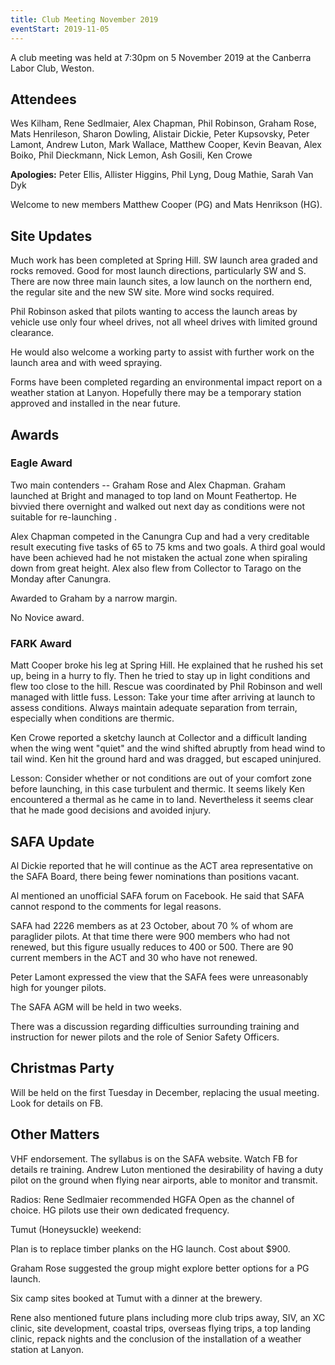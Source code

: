 ```yaml
---
title: Club Meeting November 2019
eventStart: 2019-11-05
---
```

A club meeting was held at 7:30pm on 5 November 2019 at the Canberra Labor Club, Weston.

## Attendees

Wes Kilham, Rene Sedlmaier, Alex Chapman, Phil Robinson,
Graham Rose, Mats Henrileson, Sharon Dowling, Alistair Dickie, Peter Kupsovsky, Peter Lamont, Andrew Luton, Mark Wallace, Matthew Cooper, Kevin Beavan, Alex Boiko, Phil Dieckmann, Nick Lemon, Ash Gosili, Ken Crowe

**Apologies:**  Peter Ellis, Allister Higgins, Phil Lyng, Doug Mathie, Sarah Van Dyk

Welcome to new members Matthew Cooper (PG) and Mats Henrikson (HG).

## Site Updates

Much work has been completed at Spring Hill. SW launch area graded and rocks removed. Good for most launch directions, particularly SW and S. There are now three main launch sites, a low launch on the northern end, the regular site and the new SW site. More wind socks required.

Phil Robinson asked that pilots wanting to access the launch areas by vehicle use only four wheel drives, not all wheel drives with limited ground clearance.

He would also welcome a working party to assist with further work on the launch area and with weed spraying.

Forms have been completed regarding an environmental impact report on a weather station at Lanyon. Hopefully there may be a temporary station approved and installed in the near future.

## Awards

### Eagle Award

Two main contenders -- Graham Rose and Alex Chapman. Graham launched at Bright and managed to top land on Mount Feathertop. He bivvied there overnight and walked out next day as conditions were not suitable for re-launching .

Alex Chapman competed in the Canungra Cup and had a very creditable result executing five tasks of 65 to 75 kms and two goals. A third goal would have been achieved had he not mistaken the actual zone when spiraling down from great height. Alex also flew from Collector to Tarago on the Monday after Canungra.

Awarded to Graham by a narrow margin.

No Novice award.

### FARK Award

Matt Cooper broke his leg at Spring Hill. He explained that he rushed his set up, being in a hurry to fly. Then he tried to stay up in light conditions and flew too close to the hill. Rescue was coordinated by Phil Robinson and well managed with little fuss. Lesson: Take your time after arriving at launch to assess conditions. Always maintain adequate separation from terrain, especially when conditions are thermic.

Ken Crowe reported a sketchy launch at Collector and a difficult landing when the wing went "quiet" and the wind shifted abruptly from head wind to tail wind. Ken hit the ground hard and was dragged, but escaped uninjured.

Lesson: Consider whether or not conditions are out of your comfort zone before launching, in this case turbulent and thermic. It seems likely Ken encountered a thermal as he came in to land. Nevertheless it seems clear that he made good decisions and avoided injury.

## SAFA Update

Al Dickie reported that he will continue as the ACT area representative on the SAFA Board, there being fewer nominations than positions vacant.

Al mentioned an unofficial SAFA forum on Facebook. He said that SAFA cannot respond to the comments for legal reasons.

SAFA had 2226 members as at 23 October, about 70 % of whom are paraglider pilots. At that time there were 900 members who had not renewed, but this figure usually reduces to 400 or 500. There are 90 current members in the ACT and 30 who have not renewed.

Peter Lamont expressed the view that the SAFA fees were unreasonably high for younger pilots.

The SAFA AGM will be held in two weeks.

There was a discussion regarding difficulties surrounding training and instruction for newer pilots and the role of Senior Safety Officers.

## Christmas Party

Will be held on the first Tuesday in December, replacing the usual meeting. Look for details on FB.

## Other Matters

VHF endorsement. The syllabus is on the SAFA website. Watch FB for details re training. Andrew Luton mentioned the desirability of having a duty pilot on the ground when flying near airports, able to monitor and transmit.

Radios: Rene Sedlmaier recommended HGFA Open as the channel of choice. HG pilots use their own dedicated frequency.

Tumut (Honeysuckle) weekend:

Plan is to replace timber planks on the HG launch. Cost about \$900.

Graham Rose suggested the group might explore better options for a PG launch.

Six camp sites booked at Tumut with a dinner at the brewery.

Rene also mentioned future plans including more club trips away, SIV, an XC clinic, site development, coastal trips, overseas flying trips, a top landing clinic, repack nights and the conclusion of the installation of a weather station at Lanyon.
